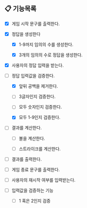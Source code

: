 ## 📋 기능목록

- [X] 게임 시작 문구를 출력한다.


- [X] 정답을 생성한다
  - [X] 1-9까지 임의의 수를 생성한다.
  - [X] 3개의 임의의 수로 정답을 생성한다.


- [X] 사용자의 정답 입력을 받는다.


- [ ] 정답 입력값을 검증한다. 
  - [X] 앞뒤 공백을 제거한다.
  - [ ] 3글자인지 검증한다.
  - [ ] 모두 숫자인지 검증한다.
  - [X] 모두 1-9인지 검증한다.


- [ ] 결과를 계산한다.
  - [ ] 볼을 계산한다.
  - [ ] 스트라이크를 계산한다.


- [ ] 결과를 출력한다.

- [ ] 게임 종료 문구를 출력한다.

- [ ] 사용자의 재시작 여부를 입력받는다.


- [ ] 입력값을 검증하는 기능
  - [ ] 1 혹은 2인지 검증